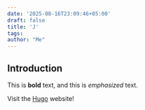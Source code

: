 ```yaml
---
date: '2025-08-16T23:09:46+05:00'
draft: false
title: 'J'
tags: 
author: "Me"
---
```


## Introduction

This is **bold** text, and this is *emphasized* text.

Visit the [Hugo](https://gohugo.io) website!
